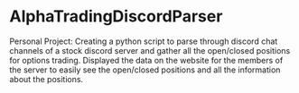# AlphaTradingDiscordParser
Personal Project: Creating a python script to parse through discord chat channels of a stock discord server and gather all the open/closed positions for options trading. Displayed the data on the website for the members of the server to easily see the open/closed positions and all the information about the positions.
